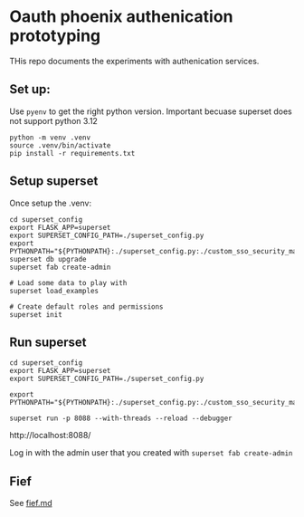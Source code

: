 # Oauth phoenix authenication prototyping

THis repo documents the experiments with authenication services.

## Set up:
Use `pyenv` to get the right python version. Important becuase superset does not support python 3.12
```
python -m venv .venv
source .venv/bin/activate
pip install -r requirements.txt
```


## Setup superset
Once setup the .venv:

```
cd superset_config
export FLASK_APP=superset
export SUPERSET_CONFIG_PATH=./superset_config.py
export PYTHONPATH="${PYTHONPATH}:./superset_config.py:./custom_sso_security_manager.py"
superset db upgrade
superset fab create-admin

# Load some data to play with
superset load_examples

# Create default roles and permissions
superset init
```

## Run superset
```
cd superset_config
export FLASK_APP=superset
export SUPERSET_CONFIG_PATH=./superset_config.py

export PYTHONPATH="${PYTHONPATH}:./superset_config.py:./custom_sso_security_manager.py"

superset run -p 8088 --with-threads --reload --debugger
```

http://localhost:8088/

Log in with the admin user that you created with `superset fab create-admin`

## Fief

See [fief.md](/fief.md)
